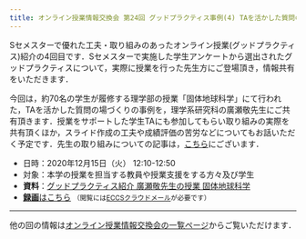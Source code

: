 ```yaml
---
title: オンライン授業情報交換会 第24回 グッドプラクティス事例(4) TAを活かした質問の場づくり
---
```


Sセメスターで優れた工夫・取り組みのあったオンライン授業(グッドプラクティス)紹介の4回目です．Sセメスターで実施した学生アンケートから選出されたグッドプラクティスについて，実際に授業を行った先生方にご登場頂き，情報共有をいただきます．

今回は，約70名の学生が履修する理学部の授業「固体地球科学」にて行われた，TAを活かした質問の場づくりの事例を，理学系研究科の廣瀬敬先生にご共有頂きます．授業をサポートした学生TAにも参加してもらい取り組みの実際を共有頂くほか，スライド作成の工夫や成績評価の苦労などについてもお話いただく予定です．先生の取り組みについての記事は，[こちら](/good-practice/interview/hirose)にございます．

- 日時：2020年12月15日（火） 12:10-12:50
- 対象：本学の授業を担当する教員や授業支援をする方々及び学生
- **資料**：[グッドプラクティス紹介 廣瀬敬先生の授業 固体地球科学](/good-practice/interview/hirose)
- [**録画**はこちら](https://drive.google.com/file/d/15fY9vPk-NkeCmRTjZvmiq5BE7yf1VQIv/view?usp=sharing) <small>（閲覧には[ECCSクラウドメール](/eccs_cloud_email)が必要です）</small>

---

他の回の情報は[オンライン授業情報交換会の一覧ページ](/events/luncheon/)からご覧いただけます．

